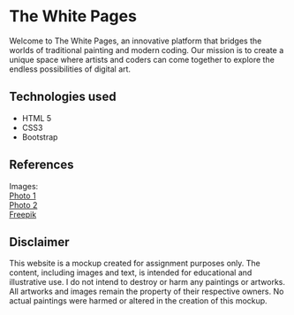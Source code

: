 # The White Pages
Welcome to The White Pages, an innovative platform that bridges the worlds of traditional painting and modern coding. Our mission is to create a unique space where artists and coders can come together to explore the endless possibilities of digital art.



## Technologies used
- HTML 5
- CSS3
- Bootstrap


## References
Images:<br/>
[Photo 1](https://unsplash.com/photos/woman-wearing-white-headdress-while-holding-blue-bowl-painting-Kv1hYl9LlxU)<br/>
[Photo 2](https://unsplash.com/photos/woman-in-blue-bikini-bottom-lying-on-blue-textile-jaWqPEPemvU)<br/>
[Freepik](https://www.freepik.com/)


## Disclaimer
This website is a mockup created for assignment purposes only. The content, including images and text, is intended for educational and illustrative use. I do not intend to destroy or harm any paintings or artworks. All artworks and images remain the property of their respective owners. No actual paintings were harmed or altered in the creation of this mockup.
